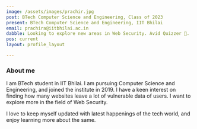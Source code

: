 ```yaml
---
image: /assets/images/prachir.jpg
post: BTech Computer Science and Engineering, Class of 2023
present: BTech Computer Science and Engineering, IIT Bhilai
email: prachira@iitbhilai.ac.in
dabble: Looking to explore new areas in Web Security. Avid Quizzer 🙂.
pos: current
layout: profile_layout

---
```


<!-- # Prachir -->

<!--<img  align="right"  width="220"  height="300"  src="" >
-->
### About me 
I am BTech student in IIT Bhilai. I am pursuing Computer Science and Engineering, and joined the institute in 2019. I have a keen interest on finding how many websites leave a lot of vulnerable data of users. I want to explore more in the field of Web Security.

I love to keep myself updated with latest happenings of the tech world, and enjoy learning more about the same.
